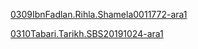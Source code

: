 [0309IbnFadlan.Rihla.Shamela0011772-ara1](0309IbnFadlan.Rihla.Shamela0011772-ara1)

[0310Tabari.Tarikh.SBS20191024-ara1](0310Tabari.Tarikh.SBS20191024-ara1)


